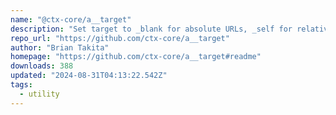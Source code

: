 ```yaml
---
name: "@ctx-core/a__target"
description: "Set target to _blank for absolute URLs, _self for relative URLs."
repo_url: "https://github.com/ctx-core/a__target"
author: "Brian Takita"
homepage: "https://github.com/ctx-core/a__target#readme"
downloads: 388
updated: "2024-08-31T04:13:22.542Z"
tags: 
  - utility
---
```

